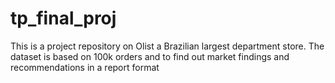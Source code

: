 # tp_final_proj
This is a project repository on Olist a Brazilian largest department store. The dataset is based  on 100k orders and to find out market findings and recommendations in a report format
